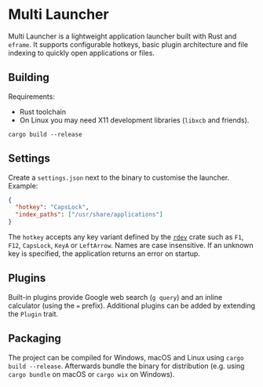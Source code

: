# Multi Launcher

Multi Launcher is a lightweight application launcher built with Rust and `eframe`.
It supports configurable hotkeys, basic plugin architecture and file indexing to quickly open applications or files.

## Building

Requirements:
- Rust toolchain
- On Linux you may need X11 development libraries (`libxcb` and friends).

```
cargo build --release
```

## Settings

Create a `settings.json` next to the binary to customise the launcher. Example:

```json
{
  "hotkey": "CapsLock",
  "index_paths": ["/usr/share/applications"]
}
```

The `hotkey` accepts any key variant defined by the [`rdev`](https://docs.rs/rdev) crate such as `F1`, `F12`, `CapsLock`, `KeyA` or `LeftArrow`. Names are case insensitive. If an unknown key is specified, the application returns an error on startup.

## Plugins

Built-in plugins provide Google web search (`g query`) and an inline calculator (using the `=` prefix). Additional plugins can be added by extending the `Plugin` trait.

## Packaging

The project can be compiled for Windows, macOS and Linux using `cargo build --release`. Afterwards bundle the binary for distribution (e.g. using `cargo bundle` on macOS or `cargo wix` on Windows).
